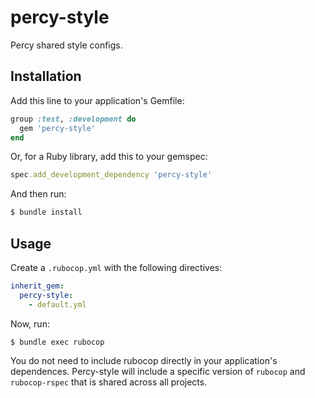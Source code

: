 # percy-style

Percy shared style configs.

## Installation

Add this line to your application's Gemfile:

```ruby
group :test, :development do
  gem 'percy-style'
end
```

Or, for a Ruby library, add this to your gemspec:

```ruby
spec.add_development_dependency 'percy-style'
```

And then run:

```bash
$ bundle install
```

## Usage

Create a `.rubocop.yml` with the following directives:

```yaml
inherit_gem:
  percy-style:
    - default.yml
```

Now, run:

```bash
$ bundle exec rubocop
```

You do not need to include rubocop directly in your application's dependences. Percy-style will include a specific version of `rubocop` and `rubocop-rspec` that is shared across all projects.
